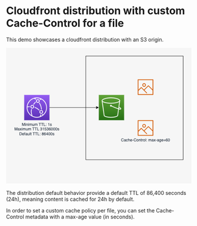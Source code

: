 # Cloudfront distribution with custom Cache-Control for a file

This demo showcases a cloudfront distribution with an S3 origin.

![Architecture](https://github.com/benoitpaul/aws-labs/raw/master/aws-cloudfront-cache/Architecture.png)

The distribution default behavior provide a default TTL of 86,400 seconds (24h), meaning content is cached for 24h by default.

In order to set a custom cache policy per file, you can set the Cache-Control metadata with a max-age value (in seconds).
